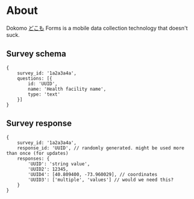 # About

Dokomo [どこも](http://tangorin.com/general/%E3%81%A9%E3%81%93%E3%82%82) Forms is a mobile data collection technology that doesn't suck.
 


## Survey schema
```
{
    survey_id: '1a2a3a4a',
    questions: [{
        id: 'UUID',
        name: 'Health facility name',
        type: 'text'
    }]
}
```

## Survey response
```
{
    survey_id: '1a2a3a4a',
    response_id: 'UUID', // randomly generated. might be used more than once (for updates)
    responses: {
        'UUID': 'string value',
        'UUID2': 12345,
        'UUID4': [40.809400, -73.960029], // coordinates
        'UUID3': ['multiple', 'values'] // would we need this?
    }
}
```
